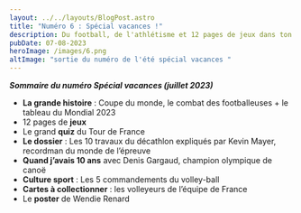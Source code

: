 ```yaml
---
layout: ../../layouts/BlogPost.astro
title: "Numéro 6 : Spécial vacances !"
description: Du football, de l'athlétisme et 12 pages de jeux dans ton numéro de l'été
pubDate: 07-08-2023
heroImage: /images/6.png
altImage: "sortie du numéro de l'été spécial vacances "
---
```

***Sommaire du numéro Spécial vacances (juillet 2023)***

* **La grande histoire** : Coupe du monde, le combat des footballeuses + le tableau du Mondial 2023
* 12 pages de **jeux** 
* Le grand **quiz** du Tour de France
* **Le dossier** : Les 10 travaux du décathlon expliqués par Kevin Mayer, recordman du monde de l’épreuve
* **Quand j’avais 10 ans** avec Denis Gargaud, champion olympique de canoë 
* **Culture sport** : Les 5 commandements du volley-ball
* **Cartes à collectionner** : les volleyeurs de l’équipe de France
* Le **poster** de Wendie Renard